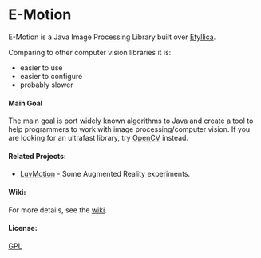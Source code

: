 E-Motion
==============

E-Motion is a Java Image Processing Library built over [Etyllica](https://github.com/yuripourre/etyllica/).

Comparing to other computer vision libraries it is:

- easier to use
- easier to configure
- probably slower

#### Main Goal
The main goal is port widely known algorithms to Java and create a tool to help programmers to work with image processing/computer vision. If you are looking for an ultrafast library, try [OpenCV](http://opencv.org/) instead.


#### Related Projects:
- [LuvMotion](https://github.com/yuripourre/luvmotion/) - Some Augmented Reality experiments.

#### Wiki:
For more details, see the [wiki](https://github.com/yuripourre/e-motion/wiki/).

#### License:
[GPL](https://www.gnu.org/copyleft/gpl.html)
